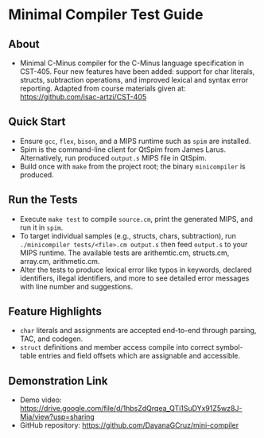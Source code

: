 # Minimal Compiler Test Guide

## About
 - Minimal C-Minus compiler for the C-Minus language specification in CST-405. Four new features have been added: support for char literals, structs, subtraction operations, and improved lexical and syntax error reporting. Adapted from course materials given at:
 https://github.com/isac-artzi/CST-405

## Quick Start
- Ensure `gcc`, `flex`, `bison`, and a MIPS runtime such as `spim` are installed.
- Spim is the command-line client for QtSpim from James Larus. Alternatively, run produced `output.s` MIPS file in QtSpim. 
- Build once with `make` from the project root; the binary `minicompiler` is produced.

## Run the Tests
- Execute `make test` to compile `source.cm`, print the generated MIPS, and run it in `spim`.
- To target individual samples (e.g., structs, chars, subtraction), run `./minicompiler tests/<file>.cm output.s` then feed `output.s` to your MIPS runtime. The available tests are arithemtic.cm, structs.cm, array.cm, arithmetic.cm.
- Alter the tests to produce lexical error like typos in keywords, declared identifiers, illegal identifiers, and more to see detailed error messages with line number and suggestions. 

## Feature Highlights
- `char` literals and assignments are accepted end-to-end through parsing, TAC, and codegen.
- `struct` definitions and member access compile into correct symbol-table entries and field offsets which are assignable and accessible.

## Demonstration Link
- Demo video: https://drive.google.com/file/d/1hbsZdQrqea_QTi1SuDYx91Z5wz8J-Mia/view?usp=sharing
- GitHub repository: https://github.com/DayanaGCruz/mini-compiler
